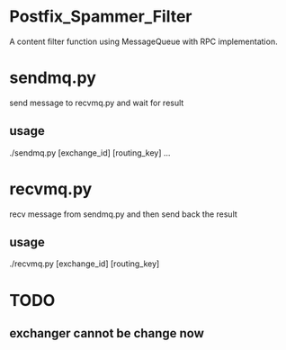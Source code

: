 # Postfix_Spammer_Filter
A content filter function using MessageQueue with RPC implementation.

# sendmq.py
send message to recvmq.py and wait for result
## usage
./sendmq.py [exchange_id] [routing_key] ...

# recvmq.py
recv message from sendmq.py and then send back the result
## usage
./recvmq.py [exchange_id] [routing_key]

# TODO
## exchanger cannot be change now
